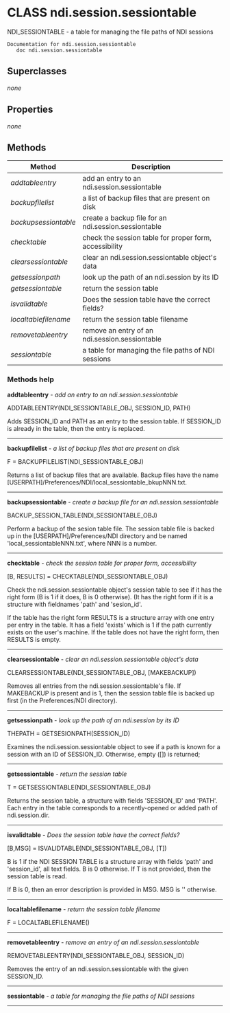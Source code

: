 # CLASS ndi.session.sessiontable

  NDI_SESSIONTABLE - a table for managing the file paths of NDI sessions

    Documentation for ndi.session.sessiontable
       doc ndi.session.sessiontable

## Superclasses
*none*

## Properties

*none*


## Methods 

| Method | Description |
| --- | --- |
| *addtableentry* | add an entry to an ndi.session.sessiontable |
| *backupfilelist* | a list of backup files that are present on disk |
| *backupsessiontable* | create a backup file for an ndi.session.sessiontable |
| *checktable* | check the session table for proper form, accessibility |
| *clearsessiontable* | clear an ndi.session.sessiontable object's data |
| *getsessionpath* | look up the path of an ndi.session by its ID |
| *getsessiontable* | return the session table |
| *isvalidtable* | Does the session table have the correct fields? |
| *localtablefilename* | return the session table filename |
| *removetableentry* | remove an entry of an ndi.session.sessiontable |
| *sessiontable* | a table for managing the file paths of NDI sessions |


### Methods help 

**addtableentry** - *add an entry to an ndi.session.sessiontable*

ADDTABLEENTRY(NDI_SESSIONTABLE_OBJ, SESSION_ID, PATH)
  
  Adds SESSION_ID and PATH as an entry to the session table.
  If SESSION_ID is already in the table, then the entry is replaced.


---

**backupfilelist** - *a list of backup files that are present on disk*

F = BACKUPFILELIST(NDI_SESSIONTABLE_OBJ)
 
  Returns a list of backup files that are available. Backup files have 
  the name [USERPATH]/Preferences/NDI/local_sessiontable_bkupNNN.txt.


---

**backupsessiontable** - *create a backup file for an ndi.session.sessiontable*

BACKUP_SESSION_TABLE(NDI_SESSIONTABLE_OBJ)
 
  Perform a backup of the sesion table file.
  The session table file is backed up in the [USERPATH]/Preferences/NDI directory
  and be named 'local_sessiontableNNN.txt', where NNN is a number.


---

**checktable** - *check the session table for proper form, accessibility*

[B, RESULTS] = CHECKTABLE(NDI_SESSIONTABLE_OBJ)
 
  Check the ndi.session.sessiontable object's session table to see if it has the right
  form (B is 1 if it does, B is 0 otherwise). (It has the right form if it is a structure with fieldnames
  'path' and 'sesion_id'.
 
  If the table has the right form RESULTS is a structure array with one entry per entry in the table.
  It has a field 'exists' which is 1 if the path currently exists on the user's machine. If the table does not
  have the right form, then RESULTS is empty.


---

**clearsessiontable** - *clear an ndi.session.sessiontable object's data*

CLEARSESSIONTABLE(NDI_SESSIONTABLE_OBJ, [MAKEBACKUP])
 
  Removes all entries from the ndi.session.sessiontable's file.
  If MAKEBACKUP is present and is 1, then the session table file
  is backed up first (in the Preferences/NDI directory).


---

**getsessionpath** - *look up the path of an ndi.session by its ID*

THEPATH = GETSESIONPATH(SESSION_ID)
 
  Examines the ndi.session.sessiontable object to see if a path is known for a session
  with an ID of SESSION_ID. Otherwise, empty ([]) is returned;


---

**getsessiontable** - *return the session table*

T = GETSESSIONTABLE(NDI_SESSIONTABLE_OBJ)
 
  Returns the session table, a structure with fields 'SESSION_ID' and 'PATH'. Each entry
  in the table corresponds to a recently-opened or added path of ndi.session.dir.


---

**isvalidtable** - *Does the session table have the correct fields?*

[B,MSG] = ISVALIDTABLE(NDI_SESSIONTABLE_OBJ, [T])
 
  B is 1 if the NDI SESSION TABLE is a structure array with fields
  'path' and 'session_id', all text fields. B is 0 otherwise. If T
  is not provided, then the session table is read.
 
  If B is 0, then an error description is provided in MSG. MSG is '' otherwise.


---

**localtablefilename** - *return the session table filename*

F = LOCALTABLEFILENAME()


---

**removetableentry** - *remove an entry of an ndi.session.sessiontable*

REMOVETABLEENTRY(NDI_SESSIONTABLE_OBJ, SESSION_ID)
 
  Removes the entry of an ndi.session.sessiontable with the given SESSION_ID.


---

**sessiontable** - *a table for managing the file paths of NDI sessions*




---

